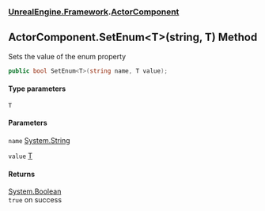 ### [UnrealEngine.Framework](./UnrealEngine-Framework.md 'UnrealEngine.Framework').[ActorComponent](./ActorComponent.md 'UnrealEngine.Framework.ActorComponent')
## ActorComponent.SetEnum&lt;T&gt;(string, T) Method
Sets the value of the enum property  
```csharp
public bool SetEnum<T>(string name, T value);
```
#### Type parameters
<a name='UnrealEngine-Framework-ActorComponent-SetEnum-T-(string_T)-T'></a>
`T`  
  
#### Parameters
<a name='UnrealEngine-Framework-ActorComponent-SetEnum-T-(string_T)-name'></a>
`name` [System.String](https://docs.microsoft.com/en-us/dotnet/api/System.String 'System.String')  
  
<a name='UnrealEngine-Framework-ActorComponent-SetEnum-T-(string_T)-value'></a>
`value` [T](#UnrealEngine-Framework-ActorComponent-SetEnum-T-(string_T)-T 'UnrealEngine.Framework.ActorComponent.SetEnum&lt;T&gt;(string, T).T')  
  
#### Returns
[System.Boolean](https://docs.microsoft.com/en-us/dotnet/api/System.Boolean 'System.Boolean')  
`true` on success  
